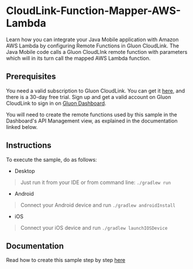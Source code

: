 
CloudLink-Function-Mapper-AWS-Lambda
===========

Learn how you can integrate your Java Mobile application with Amazon AWS Lambda by configuring Remote Functions in Gluon CloudLink.
The Java Mobile code calls a Gluon CloudLInk remote function with parameters which will in its turn call the mapped AWS Lambda function.

Prerequisites
-------------

You need a valid subscription to Gluon CloudLink. You can get it [here](http://gluonhq.com/products/cloudlink/buy/), and 
there is a 30-day free trial. Sign up and get a valid account on Gluon CloudLink to sign in on [Gluon Dashboard](https://gluon.io).

You will need to create the remote functions used by this sample in the Dashboard's API Management view, as explained in
the documentation linked below.

Instructions
------------
To execute the sample, do as follows:

* Desktop
> Just run it from your IDE or from command line: `./gradlew run`
* Android
> Connect your Android device and run `./gradlew androidInstall`
* iOS
> Connect your iOS device and run `./gradlew launchIOSDevice`

Documentation
-------------

Read how to create this sample step by step [here](http://docs.gluonhq.com/samples/functionmapperawslambda/)

